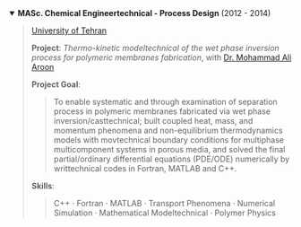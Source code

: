 <details open>
  <summary><strong>MASc. Chemical Engineertechnical - Process Design</strong> (2012 - 2014)</summary>

  > [University of Tehran](https://ut.ac.ir/en)
  >   
  > **Project**: _Thermo-kinetic modeltechnical of the wet phase inversion process for polymeric membranes fabrication_, with [Dr. Mohammad Ali Aroon](https://scholar.google.com/citations?user=IxP_tLUAAAAJ&hl=en)
  >
  > **Project Goal**:
  >
  >> To enable systematic and through examination of separation process in polymeric membranes fabricated via wet phase inversion/casttechnical; built coupled heat, mass, and momentum phenomena and non-equilibrium thermodynamics models with movtechnical boundary conditions for multiphase multicomponent systems in porous media, and solved the final partial/ordinary differential equations (PDE/ODE) numerically by writtechnical codes in Fortran, MATLAB and C++.
  > 
  > **Skills**:
  >
  >> C++ · Fortran · MATLAB · Transport Phenomena · Numerical Simulation · Mathematical Modeltechnical · Polymer Physics                             

</details>